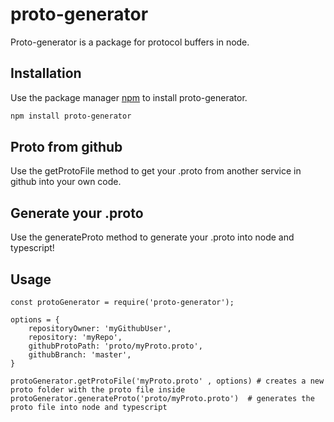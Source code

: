 # proto-generator

Proto-generator is a package for protocol buffers in node. 

## Installation

Use the package manager [npm](https://www.npmjs.com/package/proto-generator) to install proto-generator.

```bash
npm install proto-generator
```
## Proto from github
Use the getProtoFile method to get your .proto from another service in github into your own code.

## Generate your .proto 
Use the generateProto method to generate your .proto into node and typescript!
## Usage

```node
const protoGenerator = require('proto-generator');

options = {
    repositoryOwner: 'myGithubUser',
    repository: 'myRepo',
    githubProtoPath: 'proto/myProto.proto',
    githubBranch: 'master',
}

protoGenerator.getProtoFile('myProto.proto' , options) # creates a new proto folder with the proto file inside
protoGenerator.generateProto('proto/myProto.proto')  # generates the proto file into node and typescript

```